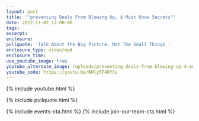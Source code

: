 ```yaml
---
layout: post
title: '"preventing Deals From Blowing Up, $ Must Know Secrets"'
date: 2022-11-02 12:00:00
tags:
excerpt:
enclosure:
pullquote: 'Talk About The Big Picture, Not The Small Things '
enclosure_type: video/mp4
enclosure_time:
use_youtube_image: true
youtube_alternate_image: /uploads/preventing-deals-from-blowing-up-4-must-know-secrets-3.jpg
youtube_code: https://youtu.be/KHly5F4UYCs
---
```

{% include youtube.html %}

{% include pullquote.html %}

{% include events-cta.html %} {% include join-our-team-cta.html %}